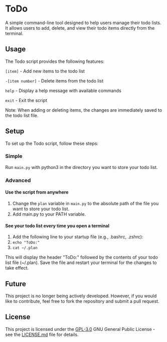 # ToDo

A simple command-line tool designed to help users manage their todo lists. It allows users to add, delete, and view their todo items directly from the terminal.

## Usage

The Todo script provides the following features:

`[item]` - Add new items to the todo list

`-[item number]` - Delete items from the todo list

`help` - Display a help message with available commands

`exit` - Exit the script

Note: When adding or deleting items, the changes are immediately saved to the todo list file.

## Setup

To set up the Todo script, follow these steps:

### Simple

Run `main.py` with python3 in the directory you want to store your todo list.


### Advanced

#### Use the script from anywhere
1. Change the `plan` variable in `main.py` to the absolute path of the file you want to store your todo list.
2. Add main.py to your PATH variable.

#### See your todo list every time you open a terminal

1. Add the following line to your startup file (e.g., .bashrc, .zshrc):
2. `echo "ToDo:"`
3. `cat ~/.plan`

This will display the header "ToDo:" followed by the contents of your todo list file (~/.plan). Save the file and restart your terminal for the changes to take effect.

## Future

This project is no longer being actively developed. However, if you would like to contribute, feel free to fork the repository and submit a pull request.

## License

This project is licensed under the [GPL-3.0](LICENSE.md)
GNU General Public License - see the [LICENSE.md](LICENSE.md) file for details.